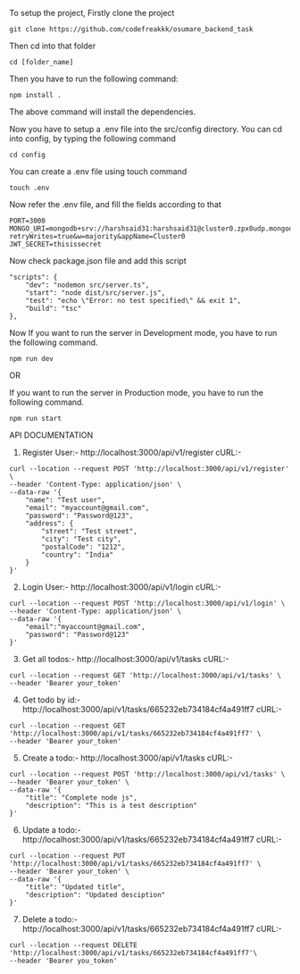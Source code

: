 To setup the project, Firstly clone the project
```shell
git clone https://github.com/codefreakkk/osumare_backend_task
```

Then cd into that folder
```shell
cd [folder_name]
```

Then you have to run the following command:
```shell
npm install .
```

The above command will install the dependencies.

Now you have to setup a .env file into the src/config directory. You can cd into config, by typing the following command
```shell
cd config
```

You can create a .env file using touch command
```shell
touch .env
```

Now refer the .env file, and fill the fields according to that
```shell
PORT=3000
MONGO_URI=mongodb+srv://harshsaid31:harshsaid31@cluster0.zpx0udp.mongodb.net/?retryWrites=true&w=majority&appName=Cluster0
JWT_SECRET=thisissecret
```

Now check package.json file and add this script
```shell
"scripts": {
    "dev": "nodemon src/server.ts",
    "start": "node dist/src/server.js",
    "test": "echo \"Error: no test specified\" && exit 1",
    "build": "tsc"
},
```

Now If you want to run the server in Development mode, you have to run the following command.
```shell
npm run dev
```

OR

If you want to run the server in Production mode, you have to run the following command.
```shell
npm run start
```

API DOCUMENTATION
1) Register User:- http://localhost:3000/api/v1/register
cURL:-
```shell
curl --location --request POST 'http://localhost:3000/api/v1/register' \
--header 'Content-Type: application/json' \
--data-raw '{
    "name": "Test user",
    "email": "myaccount@gmail.com",
    "password": "Password@123",
    "address": {
        "street": "Test street",
        "city": "Test city",
        "postalCode": "1212",
        "country": "India"
    }
}'
```

2) Login User:- http://localhost:3000/api/v1/login
cURL:-
```shell
curl --location --request POST 'http://localhost:3000/api/v1/login' \
--header 'Content-Type: application/json' \
--data-raw '{
    "email":"myaccount@gmail.com",
    "password": "Password@123"
}'
```

3) Get all todos:- http://localhost:3000/api/v1/tasks
cURL:-
```shell
curl --location --request GET 'http://localhost:3000/api/v1/tasks' \
--header 'Bearer your_token'
```

4) Get todo by id:- http://localhost:3000/api/v1/tasks/665232eb734184cf4a491ff7
cURL:-
```shell
curl --location --request GET 'http://localhost:3000/api/v1/tasks/665232eb734184cf4a491ff7' \
--header 'Bearer your_token'
```

5) Create a todo:- http://localhost:3000/api/v1/tasks
cURL:-
```shell
curl --location --request POST 'http://localhost:3000/api/v1/tasks' \
--header 'Bearer your_token' \
--data-raw '{
    "title": "Complete node js",
    "description": "This is a test description"
}'
```

6) Update a todo:- http://localhost:3000/api/v1/tasks/665232eb734184cf4a491ff7
cURL:-
```shell
curl --location --request PUT 'http://localhost:3000/api/v1/tasks/665232eb734184cf4a491ff7' \
--header 'Bearer your_token' \
--data-raw '{
    "title": "Updated title",
    "description": "Updated desciption"
}'
```

7) Delete a todo:- http://localhost:3000/api/v1/tasks/665232eb734184cf4a491ff7
cURL:-
```shell
curl --location --request DELETE 'http://localhost:3000/api/v1/tasks/665232eb734184cf4a491ff7'\
--header 'Bearer you_token'
```